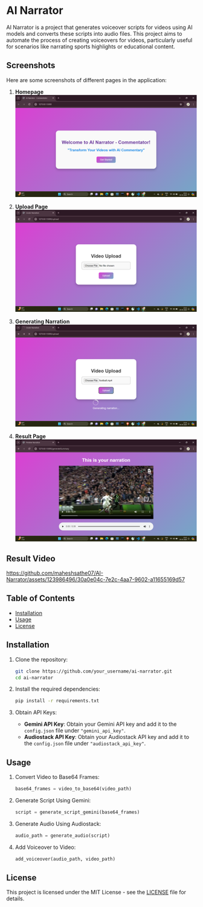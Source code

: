 # AI Narrator

AI Narrator is a project that generates voiceover scripts for videos using AI models and converts these scripts into audio files. This project aims to automate the process of creating voiceovers for videos, particularly useful for scenarios like narrating sports highlights or educational content.

## Screenshots

Here are some screenshots of different pages in the application:

1. **Homepage**
   ![Homepage](screenshots/HomePage.png)

2. **Upload Page**
   ![Upload Page](screenshots/UploadPage.png)

3. **Generating Narration**
   ![Generating Narration](screenshots/GeneratingNarration.png)

4. **Result Page**
   ![Result Page](screenshots/ResultPage.png)

## Result Video




https://github.com/maheshsathe07/AI-Narrator/assets/123986496/30a0e04c-7e2c-4aa7-9602-a11655169d57


## Table of Contents

- [Installation](#installation)
- [Usage](#usage)
- [License](#license)

## Installation

1. Clone the repository:

    ```bash
    git clone https://github.com/your_username/ai-narrator.git
    cd ai-narrator
    ```

2. Install the required dependencies:

    ```bash
    pip install -r requirements.txt
    ```

3. Obtain API Keys:

    - **Gemini API Key**: Obtain your Gemini API key and add it to the `config.json` file under `"gemini_api_key"`.
    - **Audiostack API Key**: Obtain your Audiostack API key and add it to the `config.json` file under `"audiostack_api_key"`.

## Usage

1. Convert Video to Base64 Frames:

    ```python
    base64_frames = video_to_base64(video_path)
    ```

2. Generate Script Using Gemini:

    ```python
    script = generate_script_gemini(base64_frames)
    ```

3. Generate Audio Using Audiostack:

    ```python
    audio_path = generate_audio(script)
    ```

4. Add Voiceover to Video:

    ```python
    add_voiceover(audio_path, video_path)
    ```

## License

This project is licensed under the MIT License - see the [LICENSE](LICENSE) file for details.
